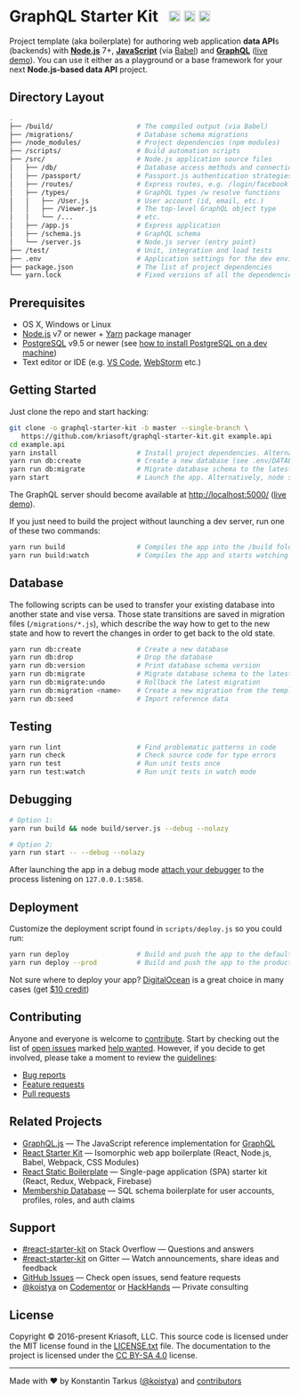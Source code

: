 # GraphQL Starter Kit &nbsp; <img src="https://app.codeship.com/projects/985b6330-8c78-0134-d24e-4e52c2517239/status?branch=master" alt="Build Status" height="20" /> <a href="https://github.com/kriasoft/graphql-starter-kit/stargazers"><img src="https://img.shields.io/github/stars/kriasoft/graphql-starter-kit.svg?style=social&label=Star&maxAge=3600" height="20"></a> <a href="https://twitter.com/ReactStarter"><img src="https://img.shields.io/twitter/follow/ReactStarter.svg?style=social&label=Follow&maxAge=3600" height="20"></a>

Project template (aka boilerplate) for authoring web application **data API**s (backends) with
**[Node.js][node]** 7+, **[JavaScript][js]** (via [Babel][babel]) and **[GraphQL][gql]**
([live demo][demo]). You can use it either as a playground or a base framework for your next
**Node.js-based data API** project.


## Directory Layout

```bash
.
├── /build/                     # The compiled output (via Babel)
├── /migrations/                # Database schema migrations
├── /node_modules/              # Project dependencies (npm modules)
├── /scripts/                   # Build automation scripts
├── /src/                       # Node.js application source files
│   ├── /db/                    # Database access methods and connection pooling
│   ├── /passport/              # Passport.js authentication strategies
│   ├── /routes/                # Express routes, e.g. /login/facebook
│   ├── /types/                 # GraphQL types /w resolve functions
│   │   ├── /User.js            # User account (id, email, etc.)
│   │   ├── /Viewer.js          # The top-level GraphQL object type
│   │   └── /...                # etc.
│   ├── /app.js                 # Express application
│   ├── /schema.js              # GraphQL schema
│   └── /server.js              # Node.js server (entry point)
├── /test/                      # Unit, integration and load tests
├── .env                        # Application settings for the dev environment
├── package.json                # The list of project dependencies
└── yarn.lock                   # Fixed versions of all the dependencies
```


## Prerequisites

* OS X, Windows or Linux
* [Node.js][node] v7 or newer + [Yarn][yarn] package manager
* [PostgreSQL][pg] v9.5 or newer (see [how to install PostgreSQL on a dev machine](https://devcenter.heroku.com/articles/heroku-postgresql#local-setup))
* Text editor or IDE (e.g. [VS Code][code], [WebStorm][wstorm] etc.)


## Getting Started

Just clone the repo and start hacking:

```bash
git clone -o graphql-starter-kit -b master --single-branch \
   https://github.com/kriasoft/graphql-starter-kit.git example.api
cd example.api
yarn install                    # Install project dependencies. Alternatively, npm install
yarn run db:create              # Create a new database (see .env/DATABASE_URL), or create it manually
yarn run db:migrate             # Migrate database schema to the latest version
yarn start                      # Launch the app. Alternatively, node scripts/start.js
```

The GraphQL server should become available at [http://localhost:5000/](http://localhost:5000/)
([live demo][demo]).

If you just need to build the project without launching a dev server, run one of these two commands:

```bash
yarn run build                  # Compiles the app into the /build folder
yarn run build:watch            # Compiles the app and starts watching for changes
```


## Database

The following scripts can be used to transfer your existing database into another state and vise
versa. Those state transitions are saved in migration files (`/migrations/*.js`), which describe
the way how to get to the new state and how to revert the changes in order to get back to the old
state.

```bash
yarn run db:create              # Create a new database
yarn run db:drop                # Drop the database
yarn run db:version             # Print database schema version
yarn run db:migrate             # Migrate database schema to the latest version
yarn run db:migrate:undo        # Rollback the latest migration
yarn run db:migration <name>    # Create a new migration from the template (see /migrations folder)
yarn run db:seed                # Import reference data
```


## Testing

```bash
yarn run lint                   # Find problematic patterns in code
yarn run check                  # Check source code for type errors
yarn run test                   # Run unit tests once
yarn run test:watch             # Run unit tests in watch mode
```


## Debugging

```bash
# Option 1:
yarn run build && node build/server.js --debug --nolazy

# Option 2:
yarn run start -- --debug --nolazy
```

After launching the app in a debug mode [attach your debugger](https://code.visualstudio.com/Docs/editor/debugging)
to the process listening on `127.0.0.1:5858`.


## Deployment

Customize the deployment script found in `scripts/deploy.js` so you could run:

```bash
yarn run deploy                 # Build and push the app to the default deployment slot, or...
yarn run deploy --prod          # Build and push the app to the production deployment slot
```

Not sure where to deploy your app? [DigitalOcean][do] is a great choice in many cases (get [$10 credit][do])


## Contributing

Anyone and everyone is welcome to [contribute](CONTRIBUTING.md). Start by checking out the list of
[open issues](https://github.com/kriasoft/graphql-starter-kit/issues) marked
[help wanted](https://github.com/kriasoft/graphql-starter-kit/issues?q=label:"help+wanted").
However, if you decide to get involved, please take a moment to review the [guidelines](CONTRIBUTING.md):

* [Bug reports](CONTRIBUTING.md#bugs)
* [Feature requests](CONTRIBUTING.md#features)
* [Pull requests](CONTRIBUTING.md#pull-requests)


## Related Projects

* [GraphQL.js](https://github.com/graphql/graphql-js) — The JavaScript reference implementation for [GraphQL](http://graphql.org/)
* [React Starter Kit](https://github.com/kriasoft/react-starter-kit) — Isomorphic web app boilerplate (React, Node.js, Babel, Webpack, CSS Modules)
* [React Static Boilerplate](https://github.com/kriasoft/react-static-boilerplate) — Single-page application (SPA) starter kit (React, Redux, Webpack, Firebase)
* [Membership Database](https://github.com/membership/membership.db) — SQL schema boilerplate for user accounts, profiles, roles, and auth claims


## Support

* [#react-starter-kit](http://stackoverflow.com/questions/tagged/react-starter-kit) on Stack Overflow — Questions and answers
* [#react-starter-kit](https://gitter.im/kriasoft/react-starter-kit) on Gitter — Watch announcements, share ideas and feedback
* [GitHub Issues](https://github.com/kriasoft/graphql-starter-kit/issues) — Check open issues, send feature requests
* [@koistya](https://twitter.com/koistya) on [Codementor](https://www.codementor.io/koistya) or [HackHands](https://hackhands.com/koistya/) — Private consulting


## License

Copyright © 2016-present Kriasoft, LLC. This source code is licensed under the MIT
license found in the [LICENSE.txt](https://github.com/kriasoft/graphql-starter-kit/blob/master/LICENSE.txt)
file. The documentation to the project is licensed under the
[CC BY-SA 4.0](http://creativecommons.org/licenses/by-sa/4.0/) license.


---
Made with ♥ by Konstantin Tarkus ([@koistya](https://twitter.com/koistya)) and [contributors](https://github.com/kriasoft/graphql-starter-kit/graphs/contributors)

[node]: https://nodejs.org
[js]: https://developer.mozilla.org/docs/Web/JavaScript
[babel]: http://babeljs.io/
[gql]: http://graphql.org/
[yarn]: https://yarnpkg.com
[demo]: https://www.reactstarterkit.com/graphql
[pg]: https://www.postgresql.org/
[do]: https://m.do.co/c/eef302dbae9f
[code]: https://code.visualstudio.com/
[wstorm]: https://www.jetbrains.com/webstorm/
